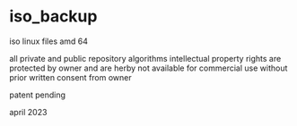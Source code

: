 # iso_backup
iso linux files amd 64

all private and public repository algorithms intellectual property rights are protected by owner and are herby not available for commercial use without prior written consent from owner 

patent pending 

april 2023





